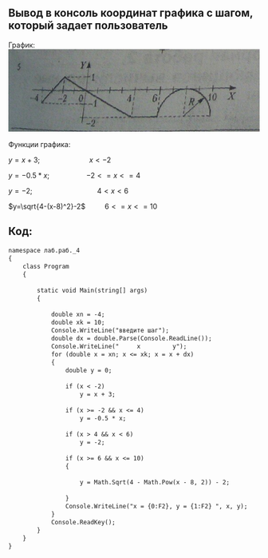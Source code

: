 ## Вывод в консоль координат графика с шагом, который задает пользователь


График:
![Alt text](pic/4.0.png)


Функции графика:

$y = x + 3;$            &emsp;&emsp;&emsp;&emsp;&emsp;&emsp;&ensp; $x<-2$

$y = -0.5 * x;$         &emsp;&emsp;&emsp;&emsp;&emsp;$-2<=x<=4$

$y = -2;$                &emsp;&emsp;&emsp;&emsp;&emsp;&emsp;&emsp;&emsp;&emsp;$4<x<6$

$y=\sqrt{4-(x-8)^2}-2$    &emsp;&emsp;&ensp;$6<=x<=10$

## Код:
    namespace лаб.раб._4
    {
        class Program
        {
                    
            static void Main(string[] args)
            {
                
                double xn = -4;
                double xk = 10;
                Console.WriteLine("введите шаг");
                double dx = double.Parse(Console.ReadLine());
                Console.WriteLine("     x         y");
                for (double x = xn; x <= xk; x = x + dx)
                {
                    double y = 0;
                    
                    if (x < -2)
                        y = x + 3;

                    if (x >= -2 && x <= 4)
                        y = -0.5 * x;

                    if (x > 4 && x < 6)
                        y = -2;

                    if (x >= 6 && x <= 10)
                    {
                        
                        y = Math.Sqrt(4 - Math.Pow(x - 8, 2)) - 2;

                    }
                    Console.WriteLine("x = {0:F2}, y = {1:F2} ", x, y);
                }
                Console.ReadKey();
            }
        }
    }

